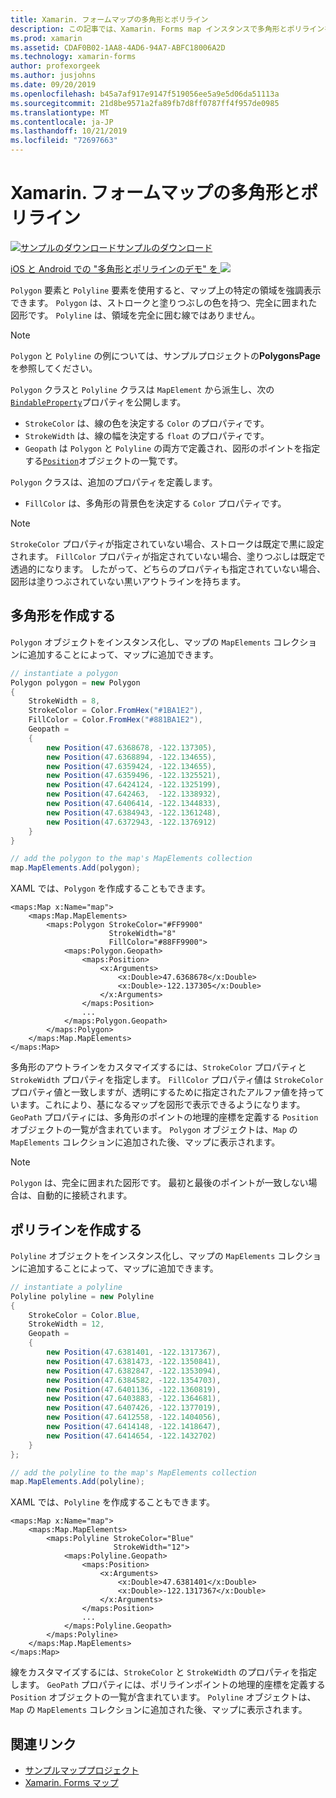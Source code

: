 ```yaml
---
title: Xamarin. フォームマップの多角形とポリライン
description: この記事では、Xamarin. Forms map インスタンスで多角形とポリラインを作成する方法について説明します。
ms.prod: xamarin
ms.assetid: CDAF0B02-1AA8-4AD6-94A7-ABFC18006A2D
ms.technology: xamarin-forms
author: profexorgeek
ms.author: jusjohns
ms.date: 09/20/2019
ms.openlocfilehash: b45a7af917e9147f519056ee5a9e5d06da51113a
ms.sourcegitcommit: 21d8be9571a2fa89fb7d8ff0787ff4f957de0985
ms.translationtype: MT
ms.contentlocale: ja-JP
ms.lasthandoff: 10/21/2019
ms.locfileid: "72697663"
---
```

# <a name="xamarinforms-map-polygons-and-polylines"></a>Xamarin. フォームマップの多角形とポリライン

[![サンプルのダウンロード](~/media/shared/download.png)サンプルのダウンロード](https://docs.microsoft.com/samples/xamarin/xamarin-forms-samples/workingwithmaps)

[iOS と Android での "多角形とポリラインのデモ" を ![](polygons-images/polygon-app-cropped.png)](polygons-images/polygon-app.png#lightbox)

`Polygon` 要素と `Polyline` 要素を使用すると、マップ上の特定の領域を強調表示できます。 `Polygon` は、ストロークと塗りつぶしの色を持つ、完全に囲まれた図形です。 `Polyline` は、領域を完全に囲む線ではありません。

> [!NOTE]
> `Polygon` と `Polyline` の例については、サンプルプロジェクトの**PolygonsPage**を参照してください。

`Polygon` クラスと `Polyline` クラスは `MapElement` から派生し、次の[`BindableProperty`](xref:Xamarin.Forms.BindableProperty)プロパティを公開します。

- `StrokeColor` は、線の色を決定する `Color` のプロパティです。
- `StrokeWidth` は、線の幅を決定する `float` のプロパティです。
- `Geopath` は `Polygon` と `Polyline` の両方で定義され、図形のポイントを指定する[`Position`](xref:Xamarin.Forms.Maps.Position)オブジェクトの一覧です。

`Polygon` クラスは、追加のプロパティを定義します。

- `FillColor` は、多角形の背景色を決定する `Color` プロパティです。

> [!NOTE]
> `StrokeColor` プロパティが指定されていない場合、ストロークは既定で黒に設定されます。 `FillColor` プロパティが指定されていない場合、塗りつぶしは既定で透過的になります。 したがって、どちらのプロパティも指定されていない場合、図形は塗りつぶされていない黒いアウトラインを持ちます。

## <a name="create-a-polygon"></a>多角形を作成する

`Polygon` オブジェクトをインスタンス化し、マップの `MapElements` コレクションに追加することによって、マップに追加できます。

```csharp
// instantiate a polygon
Polygon polygon = new Polygon
{
    StrokeWidth = 8,
    StrokeColor = Color.FromHex("#1BA1E2"),
    FillColor = Color.FromHex("#881BA1E2"),
    Geopath =
    {
        new Position(47.6368678, -122.137305),
        new Position(47.6368894, -122.134655),
        new Position(47.6359424, -122.134655),
        new Position(47.6359496, -122.1325521),
        new Position(47.6424124, -122.1325199),
        new Position(47.642463,  -122.1338932),
        new Position(47.6406414, -122.1344833),
        new Position(47.6384943, -122.1361248),
        new Position(47.6372943, -122.1376912)
    }
}

// add the polygon to the map's MapElements collection
map.MapElements.Add(polygon);
```

XAML では、`Polygon` を作成することもできます。

```xaml
<maps:Map x:Name="map">
    <maps:Map.MapElements>
        <maps:Polygon StrokeColor="#FF9900"
                      StrokeWidth="8"
                      FillColor="#88FF9900">
            <maps:Polygon.Geopath>
                <maps:Position>
                    <x:Arguments>
                        <x:Double>47.6368678</x:Double>
                        <x:Double>-122.137305</x:Double>
                    </x:Arguments>
                </maps:Position>
                ...
            </maps:Polygon.Geopath>
        </maps:Polygon>
    </maps:Map.MapElements>
</maps:Map>
```

多角形のアウトラインをカスタマイズするには、`StrokeColor` プロパティと `StrokeWidth` プロパティを指定します。 `FillColor` プロパティ値は `StrokeColor` プロパティ値と一致しますが、透明にするために指定されたアルファ値を持っています。これにより、基になるマップを図形で表示できるようになります。 `GeoPath` プロパティには、多角形のポイントの地理的座標を定義する `Position` オブジェクトの一覧が含まれています。 `Polygon` オブジェクトは、`Map` の `MapElements` コレクションに追加された後、マップに表示されます。

> [!NOTE]
> `Polygon` は、完全に囲まれた図形です。 最初と最後のポイントが一致しない場合は、自動的に接続されます。

## <a name="create-a-polyline"></a>ポリラインを作成する

`Polyline` オブジェクトをインスタンス化し、マップの `MapElements` コレクションに追加することによって、マップに追加できます。

```csharp
// instantiate a polyline
Polyline polyline = new Polyline
{
    StrokeColor = Color.Blue,
    StrokeWidth = 12,
    Geopath =
    {
        new Position(47.6381401, -122.1317367),
        new Position(47.6381473, -122.1350841),
        new Position(47.6382847, -122.1353094),
        new Position(47.6384582, -122.1354703),
        new Position(47.6401136, -122.1360819),
        new Position(47.6403883, -122.1364681),
        new Position(47.6407426, -122.1377019),
        new Position(47.6412558, -122.1404056),
        new Position(47.6414148, -122.1418647),
        new Position(47.6414654, -122.1432702)
    }
};

// add the polyline to the map's MapElements collection
map.MapElements.Add(polyline);
```

XAML では、`Polyline` を作成することもできます。

```xaml
<maps:Map x:Name="map">
    <maps:Map.MapElements>
        <maps:Polyline StrokeColor="Blue"
                       StrokeWidth="12">
            <maps:Polyline.Geopath>
                <maps:Position>
                    <x:Arguments>
                        <x:Double>47.6381401</x:Double>
                        <x:Double>-122.1317367</x:Double>
                    </x:Arguments>
                </maps:Position>
                ...
            </maps:Polyline.Geopath>
        </maps:Polyline>
    </maps:Map.MapElements>
</maps:Map>
```

線をカスタマイズするには、`StrokeColor` と `StrokeWidth` のプロパティを指定します。 `GeoPath` プロパティには、ポリラインポイントの地理的座標を定義する `Position` オブジェクトの一覧が含まれています。 `Polyline` オブジェクトは、`Map` の `MapElements` コレクションに追加された後、マップに表示されます。

## <a name="related-links"></a>関連リンク

- [サンプルマッププロジェクト](https://docs.microsoft.com/samples/xamarin/xamarin-forms-samples/workingwithmaps)
- [Xamarin. Forms マップ](~/xamarin-forms/user-interface/map/index.md)
